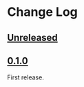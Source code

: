 # Change Log

## [Unreleased]

## [0.1.0]

First release.

[Unreleased]: <https://github.com/lo48576/validated-slice/compare/v0.1.0...develop>
[0.1.0]: <https://github.com/lo48576/validated-slice/releases/tag/v0.1.0>
